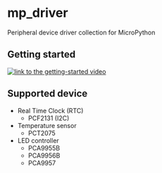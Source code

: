 # mp_driver
Peripheral device driver collection for MicroPython

## Getting started
[![link to the getting-started video](https://img.youtube.com/vi/f5ZNjJ0cJZQ/0.jpg)](https://www.youtube.com/watch?v=f5ZNjJ0cJZQ)

## Supported device
- Real Time Clock (RTC)
	- PCF2131 (I2C)
- Temperature sensor
	- PCT2075
- LED controller
	- PCA9955B
	- PCA9956B
	- PCA9957
